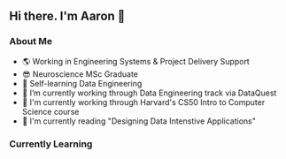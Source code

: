 ## Hi there. I'm Aaron 👋

### About Me 

- :earth_americas: Working in Engineering Systems & Project Delivery Support
- :sunglasses: Neuroscience MSc Graduate
- 🌱 Self-learning Data Engineering
- 🔭 I’m currently working through Data Engineering track via DataQuest
- 🔭 I'm currently working through Harvard's CS50 Intro to Computer Science course
- :closed_book: I'm currently reading "Designing Data Intenstive Applications"

### Currently Learning


<!--
**ABZ-Aaron/Abz-Aaron** is a ✨ _special_ ✨ repository because its `README.md` (this file) appears on your GitHub profile.

Here are some ideas to get you started:

- 🔭 I’m currently working on ...
- 🌱 I’m currently learning ...
- 👯 I’m looking to collaborate on ...
- 🤔 I’m looking for help with ...
- 💬 Ask me about ...
- 📫 How to reach me: ...
- 😄 Pronouns: ...
- ⚡ Fun fact: ...
-->
